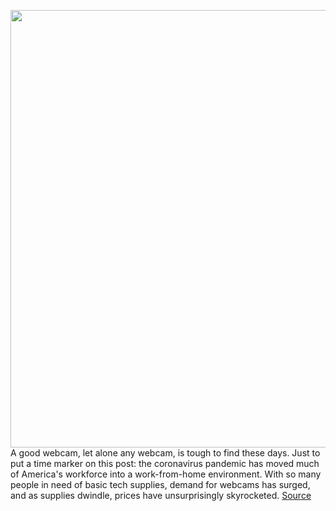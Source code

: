 <img src='https://cdn.vox-cdn.com/thumbor/lYn7y2rIT7Hmel7KmJNd0tibisY=/0x0:2040x1360/1200x800/filters:focal(690x538:1016x864)/cdn.vox-cdn.com/uploads/chorus_image/image/66900097/DSCF1913.0.0.jpg' width='700px' /><br/>
A good webcam, let alone any webcam, is tough to find these days. Just to put a time marker on this post: the coronavirus pandemic has moved much of America's workforce into a work-from-home environment. With so many people in need of basic tech supplies, demand for webcams has surged, and as supplies dwindle, prices have unsurprisingly skyrocketed.
<a href='https://www.theverge.com/21281765/webcam-phone-tablet-android-ios-pc-mac-how-to'> Source <a/>